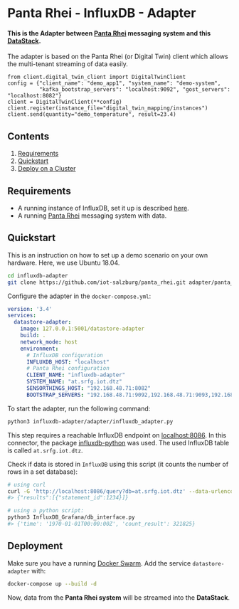 # Panta Rhei - InfluxDB - Adapter

#### This is the Adapter between [Panta Rhei](https://github.com/iot-salzburg/panta_rhei) messaging system and this [DataStack](https://github.com/iot-salzburg/datastack).

The adapter is based on the Panta Rhei (or Digital Twin) client which allows the multi-tenant streaming of data easily.

```python3
from client.digital_twin_client import DigitalTwinClient
config = {"client_name": "demo_app1", "system_name": "demo-system",
          "kafka_bootstrap_servers": "localhost:9092", "gost_servers": "localhost:8082"}
client = DigitalTwinClient(**config)
client.register(instance_file="digital_twin_mapping/instances")
client.send(quantity="demo_temperature", result=23.4)
```


## Contents

1. [Requirements](#requirements)
2. [Quickstart](#quickstart)
3. [Deploy on a Cluster](#deployment)


## Requirements

* A running instance of InfluxDB, set it up is described [here](../InfluxDB_Grafana/README.md).
* A running [Panta Rhei](https://github.com/iot-salzburg/panta_rhei) messaging system with data.

    

## Quickstart

This is an instruction on how to set up a demo scenario on your own hardware.
Here, we use Ubuntu 18.04.

```bash
cd influxdb-adapter
git clone https://github.com/iot-salzburg/panta_rhei.git adapter/panta_rhei
```

Configure the adapter in the `docker-compose.yml`:

```yaml
version: '3.4'
services:
  datastore-adapter:
    image: 127.0.0.1:5001/datastore-adapter
    build: .
    network_mode: host
    environment:
      # InfluxDB configuration
      INFLUXDB_HOST: "localhost"
      # Panta Rhei configuration
      CLIENT_NAME: "influxdb-adapter"
      SYSTEM_NAME: "at.srfg.iot.dtz"
      SENSORTHINGS_HOST: "192.168.48.71:8082"
      BOOTSTRAP_SERVERS: "192.168.48.71:9092,192.168.48.71:9093,192.168.48.71:9094"
```
 
To start the adapter, run the following command:


```bash
python3 influxdb-adapter/adapter/influxdb_adapter.py
```
This step requires a reachable InfluxDB endpoint on [localhost:8086](localhost:8086).
In this connector, the package [influxdb-python](https://influxdb-python.readthedocs.io/en/latest/include-readme.html)
was used. The used InfluxDB table is called `at.srfg.iot.dtz`.


Check if data is stored in `InfluxDB` using this script
 (it counts the number of rows in a set database):
 
 ```bash
# using curl
curl -G 'http://localhost:8086/query?db=at.srfg.iot.dtz' --data-urlencode 'q=SELECT * FROM "at.srfg.iot.dtz"'
#> {"results":[{"statement_id":1234}]}

# using a python script:
python3 InfluxDB_Grafana/db_interface.py
#> {'time': '1970-01-01T00:00:00Z', 'count_result': 321825}
```
 


## Deployment

Make sure you have a running [Docker Swarm](https://www.youtube.com/watch?v=x843GyFRIIY).
Add the service `datastore-adapter` with:

```bash
docker-compose up --build -d
```

Now, data from the **Panta Rhei system** will be streamed into the **DataStack**.
